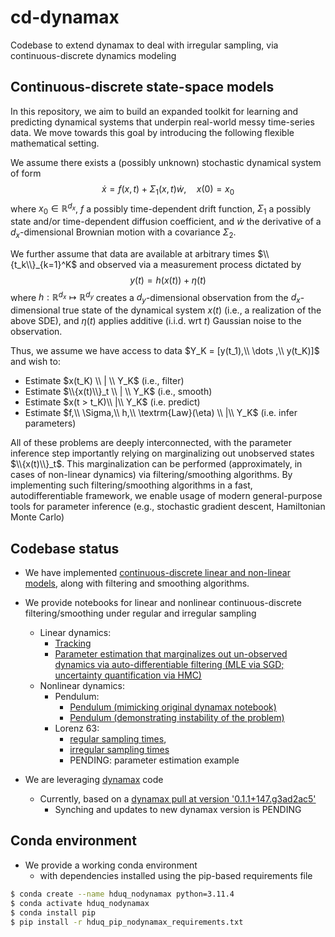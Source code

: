 # cd-dynamax

Codebase to extend dynamax to deal with irregular sampling, via continuous-discrete dynamics modeling

## Continuous-discrete state-space models

In this repository, we aim to build an expanded toolkit for learning and predicting dynamical systems that underpin real-world messy time-series data.
We move towards this goal by introducing the following flexible mathematical setting.

We assume there exists a (possibly unknown) stochastic dynamical system of form
$$\dot{x} = f(x,t) + \Sigma_1(x,t) \dot{w}, \quad x(0)=x_0$$
where $x_0 \in \mathbb{R}^{d_x}$, $f$ a possibly time-dependent drift function, $\Sigma_1$ a possibly state and/or time-dependent diffusion coefficient, and $\dot{w}$ the derivative of a $d_x$-dimensional Brownian motion with a covariance $\Sigma_2$.

We further assume that data are available at arbitrary times $\\{t_k\\}_{k=1}^K$ and observed via a measurement process dictated by
$$y(t) = h\big(x(t)\big) + \eta(t)$$
where $h: \mathbb{R}^{d_x} \mapsto \mathbb{R}^{d_y}$ creates a $d_y$-dimensional observation from the $d_x$-dimensional true state of the dynamical system $x(t)$ (i.e., a realization of the above SDE), and $\eta(t)$ applies additive (i.i.d. wrt $t$) Gaussian noise to the observation.

Thus, we assume we have access to data $Y_K = [y(t_1),\\ \dots ,\\ y(t_K)]$ and wish to:
- Estimate $x(t_K) \\ | \\ Y_K$ (i.e., filter)
- Estimate $\\{x(t)\\}_t \\ | \\ Y_K$ (i.e., smooth)
- Estimate $x(t > t_K)\\ |\\ Y_K$ (i.e. predict)
- Estimate $f,\\ \Sigma,\\ h,\\ \textrm{Law}(\eta) \\ |\\ Y_K$ (i.e. infer parameters)

All of these problems are deeply interconnected, with the parameter inference step importantly relying on marginalizing out unobserved states $\\{x(t)\\}_t$.
This marginalization can be performed (approximately, in cases of non-linear dynamics) via filtering/smoothing algorithms.
By implementing such filtering/smoothing algorithms in a fast, autodifferentiable framework, we enable usage of modern general-purpose tools for parameter inference (e.g., stochastic gradient descent, Hamiltonian Monte Carlo)

## Codebase status

- We have implemented [continuous-discrete linear and non-linear models](./src/README.md), along with filtering and smoothing algorithms.

- We provide notebooks for linear and nonlinear continuous-discrete filtering/smoothing under regular and irregular sampling
    - Linear dynamics:
        - [Tracking](./src/notebooks/linear/cdlgssm_tracking.ipynb)
        - [Parameter estimation that marginalizes out un-observed dynamics via auto-differentiable filtering (MLE via SGD; uncertainty quantification via HMC)](./src/notebooks/non_linear/cdnlgssm_hmc.ipynb)
    - Nonlinear dynamics:
        - Pendulum:
            - [Pendulum (mimicking original dynamax notebook)](./src/notebooks/non_linear/cd_ekf_ukf_pendulum.ipynb)
            - [Pendulum (demonstrating instability of the problem)](./src/notebooks/non_linear/cd_ekf_ukf_pendulum.ipynb)
        - Lorenz 63:
            - [regular sampling times](./src/notebooks/non_linear/cd_ekf_ukf_enkf_Lorenz63.ipynb),
            - [irregular sampling times](./src/notebooks/non_linear/cd_ekf_ukf_enkf_Lorenz63_irregular_times.ipynb)
            - PENDING: parameter estimation example

- We are leveraging [dynamax](https://github.com/probml/dynamax) code
    - Currently, based on a [dynamax pull at version '0.1.1+147.g3ad2ac5'](./dynamax)
        - Synching and updates to new dynamax version is PENDING

## Conda environment

- We provide a working conda environment
    - with dependencies installed using the pip-based requirements file

```bash
$ conda create --name hduq_nodynamax python=3.11.4
$ conda activate hduq_nodynamax
$ conda install pip
$ pip install -r hduq_pip_nodynamax_requirements.txt
```
